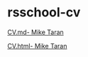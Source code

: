 # rsschool-cv
[CV.md- Mike Taran](https://miketaran.github.io/rsschool-cv/cv)

[CV.html- Mike Taran](https://miketaran.github.io/rsschool-cv/)

